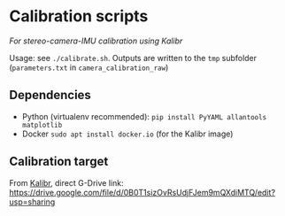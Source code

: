 # Calibration scripts

_For stereo-camera-IMU calibration using Kalibr_

Usage: see `./calibrate.sh`.
Outputs are written to the `tmp` subfolder (`parameters.txt` in `camera_calibration_raw`)

## Dependencies

 * Python (virtualenv recommended): `pip install PyYAML allantools matplotlib`
 * Docker `sudo apt install docker.io` (for the Kalibr image)

## Calibration target

From [Kalibr](https://github.com/ethz-asl/kalibr/wiki/downloads), direct G-Drive link: https://drive.google.com/file/d/0B0T1sizOvRsUdjFJem9mQXdiMTQ/edit?usp=sharing

